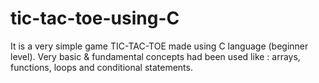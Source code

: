 # tic-tac-toe-using-C
It is a very simple game TIC-TAC-TOE made using C language (beginner level). Very basic &amp; fundamental concepts had been used like : arrays, functions, loops and conditional statements.
